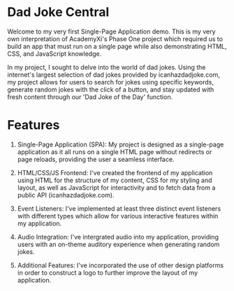 # Dad Joke Central

Welcome to my very first Single-Page Application demo. 
This is my very own interpretation of AcademyXi's Phase One project which required us to build an app that must run on a single page while also demonstrating HTML, CSS, and JavaScript knowledge. 

In my project, I sought to delve into the world of dad jokes. Using the internet's largest selection of dad jokes provided by icanhazdadjoke.com, my project allows for users to search for jokes using specific keywords, generate random jokes with the click of a button, and stay updated with fresh content through our 'Dad Joke of the Day' function.

# Features
1. Single-Page Application (SPA): 
My project is designed as a single-page application as it all runs on a single HTML page without redirects or page reloads, providing the user a seamless interface.

2. HTML/CSS/JS Frontend: 
I've created the frontend of my application using HTML for the structure of my content, CSS for my styling and layout, as well as JavaScript for interactivity and to fetch data from a public API (icanhazdadjoke.com).

3. Event Listeners:
I've implemented at least three distinct event listeners with different types which allow for various interactive features within my application.

4. Audio Integration:
I've intergrated audio into my application, providing users with an on-theme auditory experience when generating random jokes.

5. Additional Features:
I've incorporated the use of other design platforms in order to construct a logo to further improve the layout of my application.
